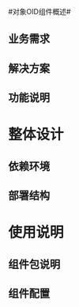 #对象OID组件概述#

## 业务需求 ##



## 解决方案 ##



## 功能说明 ##



# 整体设计 #

## 依赖环境 ##


## 部署结构 ##



# 使用说明 #

## 组件包说明 ##



## 组件配置 ##


